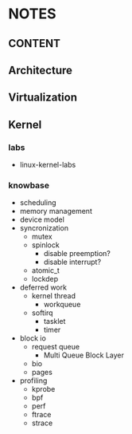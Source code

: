 # NOTES

## CONTENT

## Architecture

## Virtualization

## Kernel
### labs
- linux-kernel-labs

### knowbase
- scheduling
- memory management
- device model
- syncronization
    - mutex
    - spinlock
        - disable preemption?
        - disable interrupt?
    - atomic_t
    - lockdep
- deferred work
    - kernel thread
        - workqueue
    - softirq
        - tasklet
        - timer
- block io
    - request queue
        - Multi Queue Block Layer
    - bio
    - pages
- profiling
    - kprobe
    - bpf
    - perf
    - ftrace
    - strace
